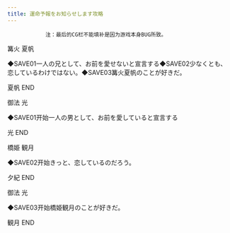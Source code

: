 ```yaml
---
title: 運命予報をお知らせします攻略
---
```


                注：最后的CG栏不能填补是因为游戏本身BUG所致。

篝火 夏帆

◆SAVE01一人の兄として、お前を愛せないと宣言する◆SAVE02少なくとも、恋しているわけではない。◆SAVE03篝火夏帆のことが好きだ。

夏帆 END

御法 光

◆SAVE01开始一人の男として、お前を愛していると宣言する

光 END

橋姫 観月

◆SAVE02开始きっと、恋しているのだろう。

夕紀 END

御法 光

◆SAVE03开始橋姫観月のことが好きだ。

観月 END
              
